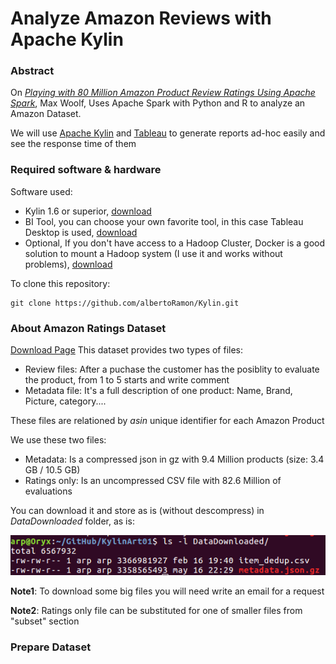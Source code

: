 # Analyze Amazon Reviews with Apache Kylin


### Abstract
On [_Playing with 80 Million Amazon Product Review Ratings Using Apache Spark_](https://github.com/adam-p/markdown-here/wiki/Markdown-Cheatsheet), Max Woolf, Uses Apache Spark with Python and R to analyze an Amazon Dataset. 

We will use [Apache Kylin](http://kylin.apache.org/) and [Tableau](https://www.tableau.com/) to generate reports ad-hoc easily and see the response time of them 


### Required software & hardware
Software used: 
* Kylin 1.6 or superior, [download](http://kylin.apache.org/download/)
* BI Tool, you can choose your own favorite tool, in this case Tableau Desktop is used, [download](https://www.tableau.com/products/desktop/download)
* Optional, If you don't have access to a Hadoop Cluster, Docker is a good solution to mount a Hadoop system (I use it and works without problems), [download](https://www.docker.com/community-edition)

To clone this repository: 
```
git clone https://github.com/albertoRamon/Kylin.git
```

### About Amazon Ratings Dataset
[Download Page](http://jmcauley.ucsd.edu/data/amazon/)
This dataset provides two types of files:
* Review files: After a puchase the customer has the posiblity to evaluate the product, from 1 to 5 starts and write comment
* Metadata file: It's a full description of one product: Name, Brand, Picture, category....

These files are relationed by _asin_ unique identifier for each Amazon Product

We use these two files:
* Metadata: Is a compressed json in gz with 9.4 Million products (size: 3.4 GB / 10.5 GB)
* Ratings only: Is an uncompressed CSV file with 82.6 Million of evaluations

You can download it and store as is (without descompress) in _DataDownloaded_ folder, as is:
<p align="center">
  <img src=./Images/01.png />
</p>

**Note1**: To download some big files you will need write an email for a request

**Note2**: Ratings only file can be substituted for one of smaller files from "subset" section

### Prepare Dataset


